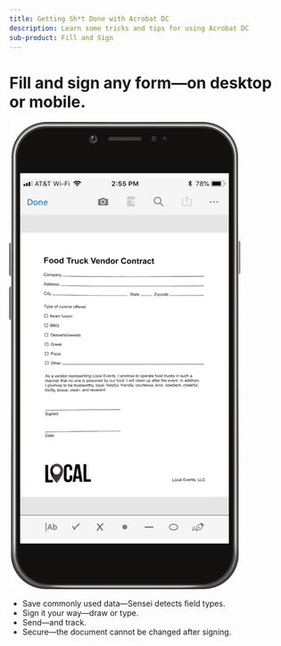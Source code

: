 ```yaml
---
title: Getting Sh*t Done with Acrobat DC
description: Learn some tricks and tips for using Acrobat DC
sub-product: Fill and Sign
---
```


# Fill and sign any form—on desktop or mobile.






![Doc on Mobile](assets/docmobile.png)



* Save commonly used data—Sensei detects field types.
* Sign it your way—draw or type.
* Send—and track.
* Secure—the document cannot be changed after signing. 

